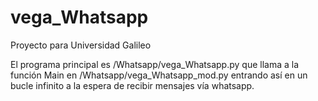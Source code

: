 vega_Whatsapp
=============

Proyecto para Universidad Galileo

El programa principal es /Whatsapp/vega_Whatsapp.py que llama a la
función Main en /Whatsapp/vega_Whatsapp_mod.py entrando así en un
bucle infinito a la espera de recibir mensajes vía whatsapp.
